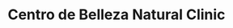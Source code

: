 ---
title: "Centro de Belleza Natural Clinic"
url: /madrid/centro-de-belleza-natural-clinic/
shop: Kosmetik
---
